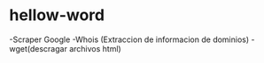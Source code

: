 # hellow-word
-Scraper Google
-Whois (Extraccion de informacion de dominios)
-wget(descragar archivos html)
